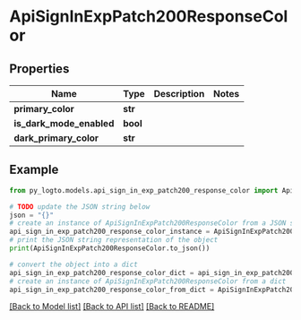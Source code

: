 # ApiSignInExpPatch200ResponseColor


## Properties

Name | Type | Description | Notes
------------ | ------------- | ------------- | -------------
**primary_color** | **str** |  | 
**is_dark_mode_enabled** | **bool** |  | 
**dark_primary_color** | **str** |  | 

## Example

```python
from py_logto.models.api_sign_in_exp_patch200_response_color import ApiSignInExpPatch200ResponseColor

# TODO update the JSON string below
json = "{}"
# create an instance of ApiSignInExpPatch200ResponseColor from a JSON string
api_sign_in_exp_patch200_response_color_instance = ApiSignInExpPatch200ResponseColor.from_json(json)
# print the JSON string representation of the object
print(ApiSignInExpPatch200ResponseColor.to_json())

# convert the object into a dict
api_sign_in_exp_patch200_response_color_dict = api_sign_in_exp_patch200_response_color_instance.to_dict()
# create an instance of ApiSignInExpPatch200ResponseColor from a dict
api_sign_in_exp_patch200_response_color_from_dict = ApiSignInExpPatch200ResponseColor.from_dict(api_sign_in_exp_patch200_response_color_dict)
```
[[Back to Model list]](../README.md#documentation-for-models) [[Back to API list]](../README.md#documentation-for-api-endpoints) [[Back to README]](../README.md)


